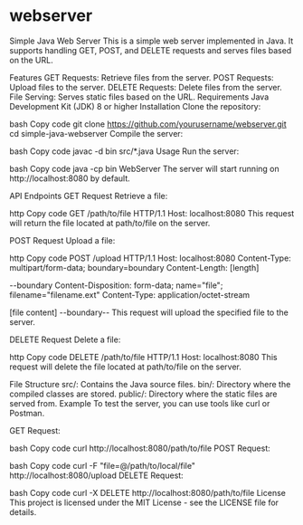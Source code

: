 # webserver


Simple Java Web Server
This is a simple web server implemented in Java. It supports handling GET, POST, and DELETE requests and serves files based on the URL.

Features
GET Requests: Retrieve files from the server.
POST Requests: Upload files to the server.
DELETE Requests: Delete files from the server.
File Serving: Serves static files based on the URL.
Requirements
Java Development Kit (JDK) 8 or higher
Installation
Clone the repository:

bash
Copy code
git clone https://github.com/yourusername/webserver.git
cd simple-java-webserver
Compile the server:

bash
Copy code
javac -d bin src/*.java
Usage
Run the server:

bash
Copy code
java -cp bin WebServer
The server will start running on http://localhost:8080 by default.

API Endpoints
GET Request
Retrieve a file:

http
Copy code
GET /path/to/file HTTP/1.1
Host: localhost:8080
This request will return the file located at path/to/file on the server.

POST Request
Upload a file:

http
Copy code
POST /upload HTTP/1.1
Host: localhost:8080
Content-Type: multipart/form-data; boundary=boundary
Content-Length: [length]

--boundary
Content-Disposition: form-data; name="file"; filename="filename.ext"
Content-Type: application/octet-stream

[file content]
--boundary--
This request will upload the specified file to the server.

DELETE Request
Delete a file:

http
Copy code
DELETE /path/to/file HTTP/1.1
Host: localhost:8080
This request will delete the file located at path/to/file on the server.

File Structure
src/: Contains the Java source files.
bin/: Directory where the compiled classes are stored.
public/: Directory where the static files are served from.
Example
To test the server, you can use tools like curl or Postman.

GET Request:

bash
Copy code
curl http://localhost:8080/path/to/file
POST Request:

bash
Copy code
curl -F "file=@/path/to/local/file" http://localhost:8080/upload
DELETE Request:

bash
Copy code
curl -X DELETE http://localhost:8080/path/to/file
License
This project is licensed under the MIT License - see the LICENSE file for details.
